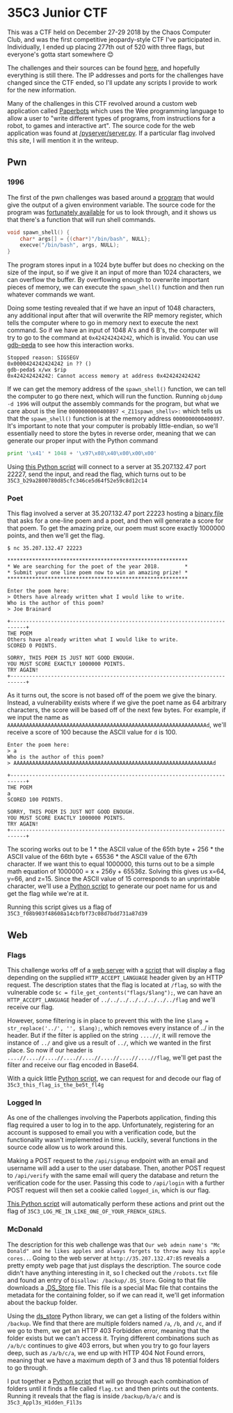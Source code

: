 # 35C3 Junior CTF

This was a CTF held on December 27-29 2018 by the Chaos Computer Club, and was the first competitive jeopardy-style CTF I've participated in. Individually, I ended up placing 277th out of 520 with three flags, but everyone's gotta start somewhere 😊

The challenges and their sources can be found [here](https://junior.35c3ctf.ccc.ac/challenges/ "link to the ctf"), and hopefully everything is still there. The IP addresses and ports for the challenges have changed since the CTF ended, so I'll update any scripts I provide to work for the new information.

Many of the challenges in this CTF revolved around a custom web application called [Paperbots](http://35.207.132.47 "The web application") which uses the Wee programming language to allow a user to "write different types of programs, from instructions for a robot, to games and interactive art". The source code for the web application was found at [/pyserver/server.py](./files/wee_server.py "Source code for the web application"). If a particular flag involved this site, I will mention it in the writeup.

## Pwn

### 1996

The first of the pwn challenges was based around a [program](./files/1996 "The binary file") that would give the output of a given environment variable. The source code for the program was [fortunately available](./files/1996.cpp "The source code for the program") for us to look through, and it shows us that there's a function that will run shell commands.

```c++
void spawn_shell() {
    char* args[] = {(char*)"/bin/bash", NULL};
    execve("/bin/bash", args, NULL);
}
```

The program stores input in a 1024 byte buffer but does no checking on the size of the input, so if we give it an input of more than 1024 characters, we can overflow the buffer. By overflowing enough to overwrite important pieces of memory, we can execute the `spawn_shell()` function and then run whatever commands we want.

Doing some testing revealed that if we have an input of 1048 characters, any additional input after that will overwrite the RIP memory register, which tells the computer where to go in memory next to execute the next command. So if we have an input of 1048 A's and 6 B's, the computer will try to go to the command at `0x424242424242`, which is invalid. You can use [gdb-peda](https://github.com/longld/peda "Link for gdb-peda") to see how this interaction works.

```
Stopped reason: SIGSEGV
0x0000424242424242 in ?? ()
gdb-peda$ x/wx $rip
0x424242424242:	Cannot access memory at address 0x424242424242
```

If we can get the memory address of the `spawn_shell()` function, we can tell the computer to go there next, which will run the function. Running `objdump -d 1996` will output the assembly commands for the program, but what we care about is the line `0000000000400897 <_Z11spawn_shellv>:` which tells us that the `spawn_shell()` function is at the memory address `0000000000400897`. It's important to note that your computer is probably little-endian, so we'll essentially need to store the bytes in reverse order, meaning that we can generate our proper input with the Python command 

```python
print '\x41' * 1048 + '\x97\x08\x40\x00\x00\x00'
```

Using [this Python script](./files/1996.py "Python script to get the flag") will connect to a server at 35.207.132.47 port 22227, send the input, and read the flag, which turns out to be `35C3_b29a2800780d85cfc346ce5d64f52e59c8d12c14`

### Poet

This flag involved a server at 35.207.132.47 port 22223 hosting a [binary file](./files/poet.bin "The vulnerable binary file") that asks for a one-line poem and a poet, and then will generate a score for that poem. To get the amazing prize, our poem must score exactly 1000000 points, and then we'll get the flag.

```
$ nc 35.207.132.47 22223

**********************************************************
* We are searching for the poet of the year 2018.        *
* Submit your one line poem now to win an amazing prize! *
**********************************************************

Enter the poem here:
> Others have already written what I would like to write.
Who is the author of this poem?
> Joe Brainard

+---------------------------------------------------------------------------+
THE POEM
Others have already written what I would like to write.
SCORED 0 POINTS.

SORRY, THIS POEM IS JUST NOT GOOD ENOUGH.
YOU MUST SCORE EXACTLY 1000000 POINTS.
TRY AGAIN!
+---------------------------------------------------------------------------+
```

As it turns out, the score is not based off of the poem we give the binary. Instead, a vulnerability exists where if we give the poet name as 64 arbitrary characters, the score will be based off of the next few bytes. For example, if we input the name as `AAAAAAAAAAAAAAAAAAAAAAAAAAAAAAAAAAAAAAAAAAAAAAAAAAAAAAAAAAAAAAAAd`, we'll receive a score of 100 because the ASCII value for `d` is 100.

```
Enter the poem here:
> a
Who is the author of this poem?
> AAAAAAAAAAAAAAAAAAAAAAAAAAAAAAAAAAAAAAAAAAAAAAAAAAAAAAAAAAAAAAAAd

+---------------------------------------------------------------------------+
THE POEM
a
SCORED 100 POINTS.

SORRY, THIS POEM IS JUST NOT GOOD ENOUGH.
YOU MUST SCORE EXACTLY 1000000 POINTS.
TRY AGAIN!
+---------------------------------------------------------------------------+
```

The scoring works out to be 1 * the ASCII value of the 65th byte + 256 * the ASCII value of the 66th byte + 65536 * the ASCII value of the 67th character. If we want this to equal 1000000, this turns out to be a simple math equation of 1000000 = x + 256y + 65536z. Solving this gives us x=64, y=66, and z=15. Since the ASCII value of 15 corresponds to an unprintable character, we'll use a [Python script](./files/poet.py "Python script to get the flag") to generate our poet name for us and get the flag while we're at it.

Running this script gives us a flag of `35C3_f08b903f48608a14cbfbf73c08d7bdd731a87d39`

## Web

### Flags

This challenge works off of a [web server](http://35.207.132.47:84/ "The webserver") with a [script](./files/flags.php "The script served by the webserver") that will display a flag depending on the supplied `HTTP_ACCEPT_LANGUAGE` header given by an HTTP request. The description states that the flag is located at `/flag`, so with the vulnerable code `$c = file_get_contents("flags/$lang");`, we can have an `HTTP_ACCEPT_LANGUAGE` header of `../../../../../../../../flag` and we'll receive our flag.

However, some filtering is in place to prevent this with the line `$lang = str_replace('../', '', $lang);`, which removes every instance of ../ in the header. But if the filter is applied on the string `....//`, it will remove the instance of `../` and give us a result of `../`, which we wanted in the first place. So now if our header is `....//....//....//....//....//....//....//....//flag`, we'll get past the filter and receive our flag encoded in Base64.

With a quick little [Python script](./files/flags.py "Python script to get the flag"), we can request for and decode our flag of `35c3_this_flag_is_the_be5t_fl4g`

### Logged In

As one of the challenges involving the Paperbots application, finding this flag required a user to log in to the app. Unfortunately, registering for an account is supposed to email you with a verification code, but the functionality wasn't implemented in time. Luckily, several functions in the source code allow us to work around this.

Making a POST request to the `/api/signup` endpoint with an email and username will add a user to the user database. Then, another POST request to `/api/verify` with the same email will query the database and return the verification code for the user. Passing this code to `/api/login` with a further POST request will then set a cookie called `logged_in`, which is our flag.

[This Python script](./files/loggedin.py "Python script to get the flag") will automatically perform these actions and print out the flag of `35C3_LOG_ME_IN_LIKE_ONE_OF_YOUR_FRENCH_GIRLS`.

### McDonald

The description for this web challenge was that `Our web admin name's "Mc Donald" and he likes apples and always forgets to throw away his apple cores..`. Going to the web server at `http://35.207.132.47:85` reveals a pretty empty web page that just displays the description. The source code didn't have anything interesting in it, so I checked out the `/robots.txt` file and found an entry of `Disallow: /backup/.DS_Store`. Going to that file downloads a [.DS_Store](./files/DS_Store "The .DS_Store file") file. This file is a special Mac file that contains the metadata for the containing folder, so if we can read it, we'll get information about the backup folder.

Using the [ds_store](https://ds-store.readthedocs.io/en/latest/ "ds_store Python library") Python library, we can get a listing of the folders within `/backup`. We find that there are multiple folders named `/a`, `/b`, and `/c`, and if we go to them, we get an HTTP 403 Forbidden error, meaning that the folder exists but we can't access it. Trying different combinations such as `/a/b/c` continues to give 403 errors, but when you try to go four layers deep, such as `/a/b/c/a`, we end up with HTTP 404 Not Found errors, meaning that we have a maximum depth of 3 and thus 18 potential folders to go through.

I put together a [Python script](./files/mcdonald.py "Python script to get the flag") that will go through each combination of folders until it finds a file called `flag.txt` and then prints out the contents. Running it reveals that the flag is inside `/backup/b/a/c` and is `35c3_Appl3s_H1dden_F1l3s`
